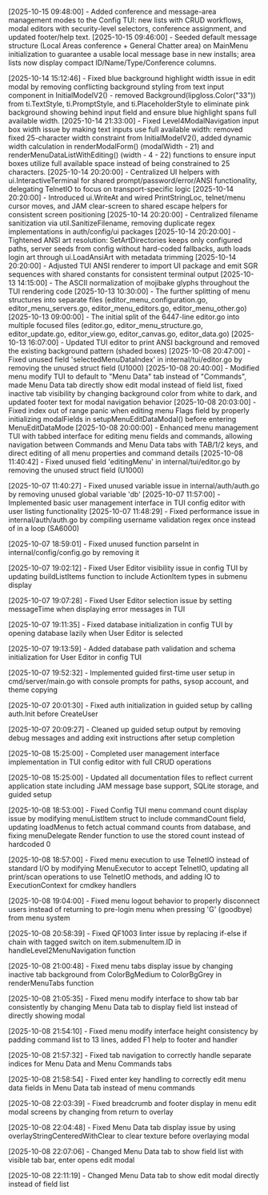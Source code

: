 [2025-10-15 09:48:00] - Added conference and message-area management modes to the Config TUI: new lists with CRUD workflows, modal editors with security-level selectors, conference assignment, and updated footer/help text.
[2025-10-15 09:46:00] - Seeded default message structure (Local Areas conference + General Chatter area) on MainMenu initialization to guarantee a usable local message base in new installs; area lists now display compact ID/Name/Type/Conference columns.

[2025-10-14 15:12:46] - Fixed blue background highlight width issue in edit modal by removing conflicting background styling from text input component in InitialModelV2() - removed Background(lipgloss.Color("33")) from ti.TextStyle, ti.PromptStyle, and ti.PlaceholderStyle to eliminate pink background showing behind input field and ensure blue highlight spans full available width.
[2025-10-14 21:33:00] - Fixed Level4ModalNavigation input box width issue by making text inputs use full available width: removed fixed 25-character width constraint from InitialModelV2(), added dynamic width calculation in renderModalForm() (modalWidth - 21) and renderMenuDataListWithEditing() (width - 4 - 22) functions to ensure input boxes utilize full available space instead of being constrained to 25 characters.
[2025-10-14 20:20:00] - Centralized UI helpers with ui.InteractiveTerminal for shared prompt/password/error/ANSI functionality, delegating TelnetIO to focus on transport-specific logic
[2025-10-14 20:20:00] - Introduced ui.WriteAt and wired PrintStringLoc, telnet/menu cursor moves, and JAM clear-screen to shared escape helpers for consistent screen positioning
[2025-10-14 20:20:00] - Centralized filename sanitization via util.SanitizeFilename, removing duplicate regex implementations in auth/config/ui packages
[2025-10-14 20:20:00] - Tightened ANSI art resolution: SetArtDirectories keeps only configured paths, server seeds from config without hard-coded fallbacks, auth loads login art through ui.LoadAnsiArt with metadata trimming
[2025-10-14 20:20:00] - Adjusted TUI ANSI renderer to import UI package and emit SGR sequences with shared constants for consistent terminal output
[2025-10-13 14:15:00] - The ASCII normalization of mojibake glyphs throughout the TUI rendering code
[2025-10-13 10:30:00] - The further splitting of menu structures into separate files (editor_menu_configuration.go, editor_menu_servers.go, editor_menu_editors.go, editor_menu_other.go)
[2025-10-13 09:00:00] - The initial split of the 6447-line editor.go into multiple focused files (editor.go, editor_menu_structure.go, editor_update.go, editor_view.go, editor_canvas.go, editor_data.go)
[2025-10-13 16:07:00] - Updated TUI editor to print ANSI background and removed the existing background pattern (shaded boxes)
[2025-10-08 20:47:00] - Fixed unused field 'selectedMenuDataIndex' in internal/tui/editor.go by removing the unused struct field (U1000)
[2025-10-08 20:40:00] - Modified menu modify TUI to default to "Menu Data" tab instead of "Commands", made Menu Data tab directly show edit modal instead of field list, fixed inactive tab visibility by changing background color from white to dark, and updated footer text for modal navigation behavior
[2025-10-08 20:03:00] - Fixed index out of range panic when editing menu Flags field by properly initializing modalFields in setupMenuEditDataModal() before entering MenuEditDataMode
[2025-10-08 20:00:00] - Enhanced menu management TUI with tabbed interface for editing menu fields and commands, allowing navigation between Commands and Menu Data tabs with TAB/1/2 keys, and direct editing of all menu properties and command details
[2025-10-08 11:40:42] - Fixed unused field 'editingMenu' in internal/tui/editor.go by removing the unused struct field (U1000)

[2025-10-07 11:40:27] - Fixed unused variable issue in internal/auth/auth.go by removing unused global variable 'db'
[2025-10-07 11:57:00] - Implemented basic user management interface in TUI config editor with user listing functionality
[2025-10-07 11:48:29] - Fixed performance issue in internal/auth/auth.go by compiling username validation regex once instead of in a loop (SA6000)

[2025-10-07 18:59:01] - Fixed unused function parseInt in internal/config/config.go by removing it

[2025-10-07 19:02:12] - Fixed User Editor visibility issue in config TUI by updating buildListItems function to include ActionItem types in submenu display

[2025-10-07 19:07:28] - Fixed User Editor selection issue by setting messageTime when displaying error messages in TUI

[2025-10-07 19:11:35] - Fixed database initialization in config TUI by opening database lazily when User Editor is selected

[2025-10-07 19:13:59] - Added database path validation and schema initialization for User Editor in config TUI

[2025-10-07 19:52:32] - Implemented guided first-time user setup in cmd/server/main.go with console prompts for paths, sysop account, and theme copying

[2025-10-07 20:01:30] - Fixed auth initialization in guided setup by calling auth.Init before CreateUser

[2025-10-07 20:09:27] - Cleaned up guided setup output by removing debug messages and adding exit instructions after setup completion

[2025-10-08 15:25:00] - Completed user management interface implementation in TUI config editor with full CRUD operations

[2025-10-08 15:25:00] - Updated all documentation files to reflect current application state including JAM message base support, SQLite storage, and guided setup

[2025-10-08 18:53:00] - Fixed Config TUI menu command count display issue by modifying menuListItem struct to include commandCount field, updating loadMenus to fetch actual command counts from database, and fixing menuDelegate Render function to use the stored count instead of hardcoded 0

[2025-10-08 18:57:00] - Fixed menu execution to use TelnetIO instead of standard I/O by modifying MenuExecutor to accept TelnetIO, updating all print/scan operations to use TelnetIO methods, and adding IO to ExecutionContext for cmdkey handlers

[2025-10-08 19:04:00] - Fixed menu logout behavior to properly disconnect users instead of returning to pre-login menu when pressing 'G' (goodbye) from menu system

[2025-10-08 20:58:39] - Fixed QF1003 linter issue by replacing if-else if chain with tagged switch on item.submenuItem.ID in handleLevel2MenuNavigation function

[2025-10-08 21:00:48] - Fixed menu tabs display issue by changing inactive tab background from ColorBgMedium to ColorBgGrey in renderMenuTabs function

[2025-10-08 21:05:35] - Fixed menu modify interface to show tab bar consistently by changing Menu Data tab to display field list instead of directly showing modal

[2025-10-08 21:54:10] - Fixed menu modify interface height consistency by padding command list to 13 lines, added F1 help to footer and handler

[2025-10-08 21:57:32] - Fixed tab navigation to correctly handle separate indices for Menu Data and Menu Commands tabs

[2025-10-08 21:58:54] - Fixed enter key handling to correctly edit menu data fields in Menu Data tab instead of menu commands

[2025-10-08 22:03:39] - Fixed breadcrumb and footer display in menu edit modal screens by changing from return to overlay

[2025-10-08 22:04:48] - Fixed Menu Data tab display issue by using overlayStringCenteredWithClear to clear texture before overlaying modal

[2025-10-08 22:07:06] - Changed Menu Data tab to show field list with visible tab bar, enter opens edit modal

[2025-10-08 22:11:19] - Changed Menu Data tab to show edit modal directly instead of field list
